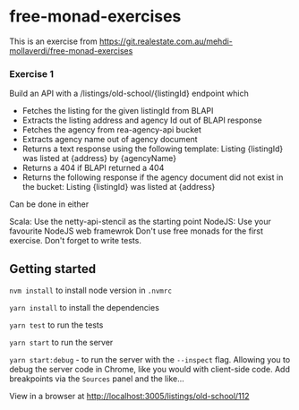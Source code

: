 # free-monad-exercises

This is an exercise from <https://git.realestate.com.au/mehdi-mollaverdi/free-monad-exercises>

### Exercise 1

Build an API with a /listings/old-school/{listingId} endpoint which

- Fetches the listing for the given listingId from BLAPI
- Extracts the listing address and agency Id out of BLAPI response
- Fetches the agency from rea-agency-api bucket
- Extracts agency name out of agency document
- Returns a text response using the following template: Listing {listingId} was listed at {address} by {agencyName}
- Returns a 404 if BLAPI returned a 404
- Returns the following response if the agency document did not exist in the bucket: Listing {listingId} was listed at {address}

Can be done in either

Scala: Use the netty-api-stencil as the starting point
NodeJS: Use your favourite NodeJS web framewrok
Don't use free monads for the first exercise. Don't forget to write tests.

## Getting started

`nvm install` to install node version in `.nvmrc`

`yarn install` to install the dependencies

`yarn test` to run the tests

`yarn start` to run the server

`yarn start:debug` - to run the server with the `--inspect` flag. Allowing you to debug the server code in Chrome, like you would with client-side code. Add breakpoints via the `Sources` panel and the like...

View in a browser at <http://localhost:3005/listings/old-school/112>
